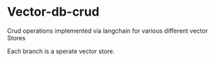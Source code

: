 # Vector-db-crud
Crud operations implemented via langchain for various different vector Stores

Each branch is a sperate vector store.
